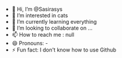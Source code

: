 - 👋 Hi, I’m @Sasirasys
- 👀 I’m interested in cats
- 🌱 I’m currently learning everything
- 💞️ I’m looking to collaborate on ...
- 📫 How to reach me : null
- 😄 Pronouns: -
- ⚡ Fun fact: I don't know how to use Github

<!---
Sasirasys/Sasirasys is a ✨ special ✨ repository because its `README.md` (this file) appears on your GitHub profile.
You can click the Preview link to take a look at your changes.
--->
